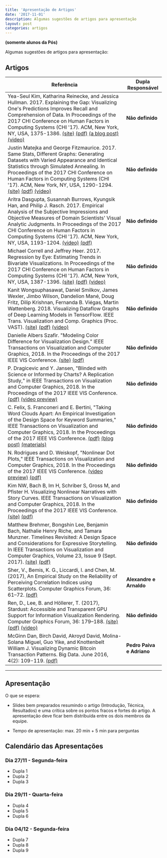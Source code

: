 ```yaml
---
title: 'Apresentação de Artigos'
date: '2017-11-01'
description: Algumas sugestões de artigos para apresentação
layout: post
categories: artigos
---
```


**(somente alunos da Pós)**

Algumas sugestões de artigos para apresentação:

## Artigos

<table width="100%">
  <thead>
    <tr>
      <th>Referência</th>
      <th>Dupla Responsável</th>
    </tr>
  </thead>
  <tbody>
    <tr><td>Yea-Seul Kim, Katharina Reinecke, and Jessica Hullman. 2017. Explaining the Gap: Visualizing One's Predictions Improves Recall and Comprehension of Data. In Proceedings of the 2017 CHI Conference on Human Factors in Computing Systems (CHI '17). ACM, New York, NY, USA, 1375-1386. <a href="https://idl.cs.washington.edu/papers/explaining-the-gap/">(site)</a> <a href="https://idl.cs.washington.edu/files/2017-ExplainingTheGap-CHI.pdf">(pdf)</a> <a href="https://medium.com/hci-design-at-uw/explaining-the-gap-visualizing-ones-predictions-improves-recall-and-comprehension-of-data-ec848d5861d9">(a blog post)</a> <a href="https://www.youtube.com/watch?v=m-Iyi-fFX0k">(video)</a><br></td>
      <td><b>Não definido</b></td>
    </tr>
    <tr>
      <td>Justin Matejka and George Fitzmaurice. 2017. Same Stats, Different Graphs: Generating Datasets with Varied Appearance and Identical Statistics through Simulated Annealing. In Proceedings of the 2017 CHI Conference on Human Factors in Computing Systems (CHI '17). ACM, New York, NY, USA, 1290-1294. <a href="https://www.autodeskresearch.com/publications/samestats"> (site)</a> <a href="https://www.autodeskresearch.com/sites/default/files/SameStats-DifferentGraphs.pdf"> (pdf)</a> <a href="https://www.youtube.com/watch?v=DbJyPELmhJc"> (video)</a></td>
      <td><b>Não definido</b></td>
    </tr>
    <tr>
      <td>Aritra Dasgupta, Susannah Burrows, Kyungsik Han, and Philip J. Rasch. 2017. Empirical Analysis of the Subjective Impressions and Objective Measures of Domain Scientists' Visual Analytic Judgments. In Proceedings of the 2017 CHI Conference on Human Factors in Computing Systems (CHI '17). ACM, New York, NY, USA, 1193-1204. <a href="https://www.youtube.com/watch?v=pyZqxCL6xs4">(video)</a> <a href="https://dl.acm.org/citation.cfm?id=3025882">(pdf)</a></td>
      <td><b>Não definido</b></td>
    </tr>
    <tr>
      <td>Michael Correll and Jeffrey Heer. 2017. Regression by Eye: Estimating Trends in Bivariate Visualizations. In Proceedings of the 2017 CHI Conference on Human Factors in Computing Systems (CHI '17). ACM, New York, NY, USA, 1387-1396. <a href="https://idl.cs.washington.edu/papers/regression-by-eye/">(site)</a> <a href="https://idl.cs.washington.edu/files/2017-RegressionByEye-CHI.pdf">(pdf)</a> <a href="https://www.youtube.com/watch?v=sPpNJooSciU">(video)</a></td>
      <td><b>Não definido</b></td>
    </tr>
    <tr>
      <td>Kanit Wongsuphasawat, Daniel Smilkov, James Wexler, Jimbo Wilson, Dandelion Mané, Doug Fritz, Dilip Krishnan, Fernanda B. Viégas, Martin Wattenberg. 2018. Visualizing Dataflow Graphs of Deep Learning Models in TensorFlow. IEEE Trans. Visualization and Comp. Graphics (Proc. VAST). <a href="http://idl.cs.washington.edu/papers/tfgraph/">(site)</a> <a href="http://idl.cs.washington.edu/files/2018-TensorFlowGraph-VAST.pdf">(pdf)</a> <a href="https://vimeo.com/232930758">(video)</a></td>
      <td><b>Não definido</b></td>
    </tr>
    <tr>
      <td>Danielle Albers Szafir. "Modeling Color Difference for Visualization Design." IEEE Transactions on Visualization and Computer Graphics, 2018. In the Proceedings of the 2017 IEEE VIS Conference. <a href="http://cmci.colorado.edu/visualab/VisColors/">(site)</a>  <a href="http://danielleszafir.com/colordiff_vis2017.pdf">(pdf)</a></td>
      <td><b>Não definido</b></td>
    </tr>
    <tr>
      <td>P. Dragicevic and Y. Jansen, "Blinded with Science or Informed by Charts? A Replication Study," in IEEE Transactions on Visualization and Computer Graphics, 2018. In the Proceedings of the 2017 IEEE VIS Conference. <a href="http://hal.upmc.fr/hal-01580259/file/Dragicevic_Jansen_2017.pdf">(pdf)</a> <a href="https://vimeo.com/230841144">(video preview)</a></td>
      <td><b>Não definido</b></td>
    </tr>
    <tr>
      <td>C. Felix, S. Franconeri and E. Bertini, "Taking Word Clouds Apart: An Empirical Investigation of the Design Space for Keyword Summaries," IEEE Transactions on Visualization and Computer Graphics, 2018. In the Proceedings of the 2017 IEEE VIS Conference. <a href="http://enrico.bertini.io/s/infovis17-word-clouds-apart.pdf">(pdf)</a> <a href="https://medium.com/@FILWD/taking-word-clouds-apart-alternative-designs-for-word-clouds-and-some-research-based-guidelines-df91129aa806">(blog post)</a> <a href="https://github.com/nyuvis/word-cloud">(materials)</a></td>
      <td><b>Não definido</b></td>
    </tr>
    <tr>
      <td>N. Rodrigues and D. Weiskopf, "Nonlinear Dot Plots," IEEE Transactions on Visualization and Computer Graphics, 2018. In the Proceedings of the 2017 IEEE VIS Conference. <a href="https://vimeo.com/230840580">(video preview)</a> <a href="http://ieeexplore.ieee.org/document/8017644/">(pdf)</a></td>
      <td><b>Não definido</b></td>
    </tr>
    <tr>
      <td>Kim NW, Bach B, Im H, Schriber S, Gross M, and Pfister H. Visualizing Nonlinear Narratives with Story Curves. IEEE Transactions on Visualization and Computer Graphics, 2018. In the Proceedings of the 2017 IEEE VIS Conference.<a href="http://storycurve.namwkim.org/">(site)</a> <a href="http://storycurve.namwkim.org/file/paper.pdf">(pdf)</a></td>
      <td><b>Não definido</b></td>
    </tr>
    <tr>
      <td> Matthew Brehmer, Bongshin Lee, Benjamin Bach, Nathalie Henry Riche, and Tamara Munzner. Timelines Revisited: A Design Space and Considerations for Expressive Storytelling. In IEEE Transactions on Visualization and Computer Graphics, Volume 23, Issue 9 (Sept. 2017). <a href="https://timelinesrevisited.github.io/">(site)</a>  <a href="https://timelinesrevisited.github.io/preprint.pdf">(pdf)</a></td>
      <td><b>Não definido</b></td>
    </tr>
    <tr>
      <td>Sher, V., Bemis, K. G., Liccardi, I. and Chen, M. (2017), An Empirical Study on the Reliability of Perceiving Correlation Indices using Scatterplots. Computer Graphics Forum, 36: 61–72. <a href="http://people.csail.mit.edu/ilaria/papers/EuroVis2017.pdf">(pdf)</a></td>
      <td><b>Alexandre e Arnaldo</b></td>
    </tr>
	    <tr>
	      <td>Ren, D., Lee, B. and Höllerer, T. (2017), Stardust: Accessible and Transparent GPU Support for Information Visualization Rendering. Computer Graphics Forum, 36: 179–188. <a href="https://stardustjs.github.io/">(site)</a> <a href="https://stardustjs.github.io/publications/eurovis2017-stardust.pdf">(pdf)</a> <a href="https://vimeo.com/218365921">(video)</a></td>
	      <td><b>Não definido</b></td>
	    </tr>
	    <tr>
	      <td>McGinn Dan, Birch David, Akroyd David, Molina-Solana Miguel, Guo Yike, and Knottenbelt William J. Visualizing Dynamic Bitcoin Transaction Patterns. Big Data. June 2016, 4(2): 109-119. <a href="http://online.liebertpub.com/doi/pdfplus/10.1089/big.2015.0056">(pdf)</a></td>
	      <td><b>Pedro Paiva e Adriano</b></td>
	    </tr>
    </tbody>
</table>

---

## Apresentação

O que se espera:

* Slides bem preparados resumindo o artigo (Introdução, Técnica, Resultados) e uma crítica sobre os pontos fracos e fortes do artigo. A apresentação deve ficar bem distribuída entre os dois membros da equipe.

* Tempo de apresentação: max. 20 min + 5 min para perguntas

## Calendário das Apresentações


### Dia 27/11 - Segunda-feira

* Dupla 1
* Dupla 2
* Dupla 3

### Dia 29/11 - Quarta-feira

* Dupla 4
* Dupla 5
* Dupla 6

### Dia 04/12 - Segunda-feira

* Dupla 7
* Dupla 8
* Dupla 9